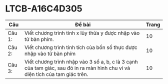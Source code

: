 # LTCB-A16C4D305

| Câu     | Đề bài                                                                                                                       | Trang |
|---------|------------------------------------------------------------------------------------------------------------------------------|-------|
| Câu 1:  | Viết chương trình tính x lũy thừa y được nhập vào từ bàn phím.                                                               | 10    |
| Câu 2:  | Viết chương trình tính tích của bốn số thực được nhập vào từ bàn phím                                                        | 10    |
| Câu 3:  | Viết chương trình nhập vào 3 số a, b, c là 3 cạnh của tam giác, sau đó in ra màn hình chu vi và diện tích của tam giác trên. | 10    |
